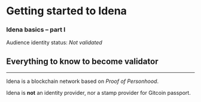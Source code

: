 # Getting started to Idena
### Idena basics – part I
Audience identity status: *Not validated*
## Everything to know to become validator
***
Idena is a blockchain network based on *Proof of Personhood*.

Idena is **not** an identity provider, nor a stamp provider for Gitcoin passport.
